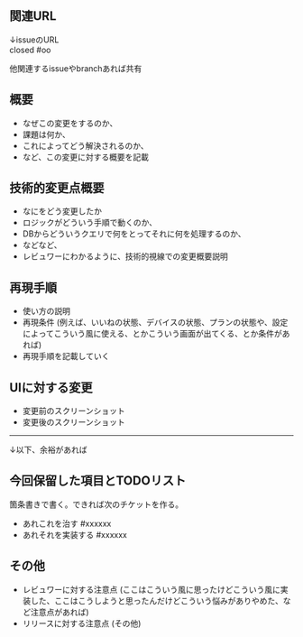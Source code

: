 ## 関連URL

↓issueのURL  
closed #oo

他関連するissueやbranchあれば共有

## 概要

- なぜこの変更をするのか、
- 課題は何か、
- これによってどう解決されるのか、
- など、この変更に対する概要を記載

## 技術的変更点概要

- なにをどう変更したか
- ロジックがどういう手順で動くのか、
- DBからどういうクエリで何をとってそれに何を処理するのか、
- などなど、
- レビュワーにわかるように、技術的視線での変更概要説明


## 再現手順

- 使い方の説明
- 再現条件 (例えば、いいねの状態、デバイスの状態、プランの状態や、設定によってこういう風に使える、とかこういう画面が出てくる、とか条件があれば)
- 再現手順を記載していく

## UIに対する変更

- 変更前のスクリーンショット
- 変更後のスクリーンショット

---
↓以下、余裕があれば

## 今回保留した項目とTODOリスト

箇条書きで書く。できれば次のチケットを作る。

- あれこれを治す #xxxxxx
- あれそれを実装する #xxxxxx

## その他

- レビュワーに対する注意点 (ここはこういう風に思ったけどこういう風に実装した、ここはこうしようと思ったんだけどこういう悩みがありやめた、など注意点があれば)
- リリースに対する注意点 (その他)
